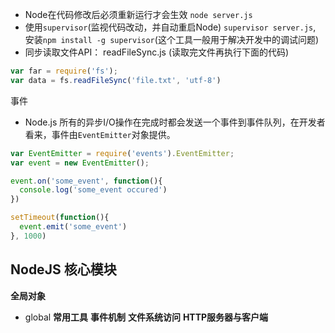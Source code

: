 - Node在代码修改后必须重新运行才会生效 `node server.js`
- 使用`supervisor`(监视代码改动，并自动重启Node) `supervisor server.js`, 安装`npm install -g supervisor`(这个工具一般用于解决开发中的调试问题)
- 同步读取文件API： readFileSync.js (读取完文件再执行下面的代码)
```js
var far = require('fs');
var data = fs.readFileSync('file.txt', 'utf-8')
```

事件
  - Node.js 所有的异步I/O操作在完成时都会发送一个事件到事件队列，在开发者看来，事件由`EventEmitter`对象提供。
```js
var EventEmitter = require('events').EventEmitter;
var event = new EventEmitter();

event.on('some_event', function(){
  console.log('some_event occured')
})

setTimeout(function(){
  event.emit('some_event')
}, 1000)
```


## NodeJS 核心模块
**全局对象**
- global
**常用工具**
**事件机制**
**文件系统访问**
**HTTP服务器与客户端**
